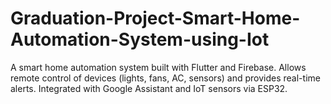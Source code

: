# Graduation-Project-Smart-Home-Automation-System-using-Iot
A smart home automation system built with Flutter and Firebase. Allows remote control of devices (lights, fans, AC, sensors) and provides real-time alerts. Integrated with Google Assistant and IoT sensors via ESP32.
